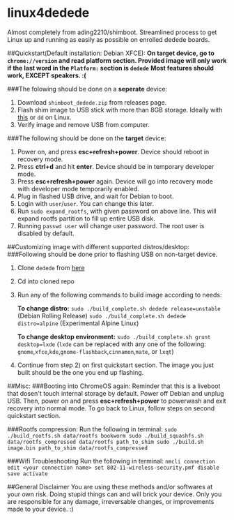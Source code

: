 # linux4dedede
Almost completely from ading2210/shimboot. Streamlined process to get Linux up and running as easily as possible on enrolled dedede boards.

##Quickstart(Default installation: Debian XFCE):
**On target device, go to `chrome://version` and read platform section. Provided image will only work if the last word in the `Platform:` section is `dedede`**
**Most features should work, EXCEPT speakers. :(**

###The folowing should be done on a **seperate** device:
1) Download `shimboot_dedede.zip` from releases page.
2) Flash shim image to USB stick with more than 8GB storage. Ideally with [this](https://chromewebstore.google.com/detail/chromebook-recovery-utili/pocpnlppkickgojjlmhdmidojbmbodfm) or `dd` on Linux.
3) Verify image and remove USB from computer.

###The following should be done on the **target** device:
1) Power on, and press **esc+refresh+power**. Device should reboot in recovery mode.
2) Press **ctrl+d** and hit **enter**. Device should be in temporary developer mode.
3) Press **esc+refresh+power** again. Device will go into recovery mode with developer mode temporarily enabled.
4) Plug in flashed USB drive, and wait for Debian to boot.
5) Login with `user`/`user`. You can change this later.
6) Run `sudo expand_rootfs`, with given password on above line. This will expand rootfs partition to fill up entire USB disk.
7) Running `passwd user` will change user password. The root user is disabled by default.

##Customizing image with different  supported distros/desktop:
###Following should be done prior to flashing USB on non-target device. 
1) Clone `dedede` from [here](https://chrome100.dev)
2) Cd into cloned repo
3) Run any of the following commands to build image according to needs:

   **To change distro:**
   `sudo ./build_complete.sh dedede release=unstable` (Debian Rolling Release)
   `sudo ./build_complete.sh dedede distro=alpine` (Experimental Alpine Linux)

   **To change desktop environment:**
   `sudo ./build_complete.sh grunt desktop=lxde` (`lxde` can be replaced with any one of the following: `gnome`,`xfce`,`kde`,`gnome-flashback`,`cinnamon`,`mate`, or `lxqt`)

4) Continue from step 2) on first quickstart section. The image you just built should be the one you end up flashing.

##Misc:
###Booting into ChromeOS again:
Reminder that this is a liveboot that dosen't touch internal storage by default. 
Power off Debian and unplug USB. Then, power on and press **esc+refresh+power** to powerwash and exit recovery into normal mode.
To go back to Linux, follow steps on second quickstart section.

###Rootfs compression:
Run the following in terminal:
`sudo ./build_rootfs.sh data/rootfs bookworm
sudo ./build_squashfs.sh data/rootfs_compressed data/rootfs path_to_shim
sudo ./build.sh image.bin path_to_shim data/rootfs_compressed`

###Wifi Troubleshooting
Run the following in terminal:
`nmcli connection edit <your connection name>
set 802-11-wireless-security.pmf disable
save
activate`

##General Disclaimer
You are using these methods and/or softwares at your own risk. Doing stupid things can and will brick your device. Only you are responsible for any damage, irreversable changes, or improvements made to your device. :)
